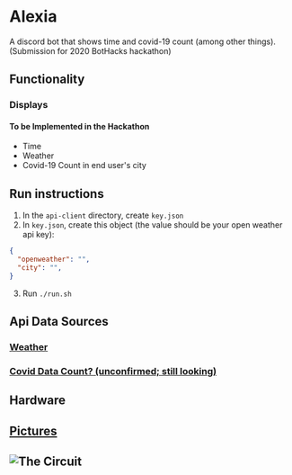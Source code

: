 # Alexia

A discord bot that shows time and covid-19 count (among other things). (Submission for 2020 BotHacks hackathon)

## Functionality

### Displays

#### To be Implemented in the Hackathon

- Time
- Weather
- Covid-19 Count in end user's city

## Run instructions

1. In the `api-client` directory, create `key.json`
2. In `key.json`, create this object (the value should be your open weather api key):

```json
{
  "openweather": "",
  "city": "",
}
```

3. Run `./run.sh`

## Api Data Sources

### [Weather](https://openweathermap.org/)

### [Covid Data Count? (unconfirmed; still looking)](https://www.programmableweb.com/api/novelcovid-rest-api-v10)

## Hardware

## [Pictures](/pics)

## ![The Circuit](https://www.arduino.cc/en/uploads/Tutorial/LCD_Base_bb_Fritz.png)
